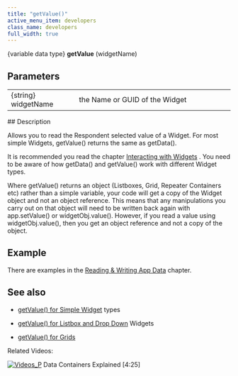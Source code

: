 ```yaml
---
title: "getValue()"
active_menu_item: developers
class_name: developers
full_width: true
---
```



{variable data type} **getValue** (widgetName)

## Parameters

<table>
<tr>
<td width="136">
{string} widgetName

</td>
<td width="22">
</td>
<td width="722">
the Name or GUID of the Widget

</td>
</tr>
</table>
## Description

Allows you to read the Respondent selected value of a Widget. For most simple Widgets, getValue() returns the same as getData().

It is recommended you read the chapter [Interacting with Widgets](../../client-scripting-overview/scripting-with-javascript/widget-reading-writing/) . You need to be aware of how getData() and getValue() work with different Widget types.

Where getValue() returns an object (Listboxes, Grid, Repeater Containers etc) rather than a simple variable, your code will get a copy of the Widget object and not an object reference. This means that any manipulations you carry out on that object will need to be written back again with app.setValue() or widgetObj.value(). However, if you read a value using widgetObj.value(), then you get an object reference and not a copy of the object.

## Example

There are examples in the [Reading & Writing App Data](../../client-scripting-overview/scripting-with-javascript/widget-reading-writing/) chapter.

## See also

 - [getValue() for Simple Widget](../../client-scripting-overview/scripting-with-javascript/widget-reading-writing/widget-values-reading-writing-user-entered-data/widgetsimple-widgets) types

 - [getValue() for Listbox and Drop Down](../../client-scripting-overview/scripting-with-javascript/widget-reading-writing/widget-values-reading-writing-user-entered-data/lists-dropdown-widgets) Widgets

 - [getValue() for Grids](../../client-scripting-overview/scripting-with-javascript/widget-reading-writing/widget-values-reading-writing-user-entered-data/grids-repeater-containers)

Related Videos:

[![Videos\_P](/img/docs/videos_p.png)](http://www.youtube.com/v/TrfVkAavkOQ?autoplay=1&hd=1&fs=1&showsearch=0&rel=0&) Data Containers Explained [4:25]
